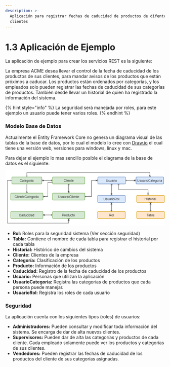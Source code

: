 ```yaml
---
description: >-
  Aplicación para registrar fechas de caducidad de productos de difentes
  clientes
---
```


# 1.3 Aplicación de Ejemplo

La aplicación de ejemplo para crear los servicios REST es la siguiente:

La empresa ACME desea llevar el control de la fecha de caducidad de los  productos de sus clientes, para mandar avisos de los productos que están próximos a caducar. Los productos están ordenados por categorías, y los empleados solo pueden registrar las fechas de caducidad de sus categorías de productos. También desde llevar un historial de quien ha registrado la información del sistema.

{% hint style="info" %}
La seguridad será manejada por roles, para este ejemplo un usuario puede tener varios roles.
{% endhint %}

### Modelo Base de Datos

Actualmente el Entity Framework Core no genera un diagrama visual de las tablas de la base de datos, por lo cual el modelo lo cree con [Draw.io](https://www.draw.io) el cual tiene una versión web, versiones para windows, linux y mac.

Para dejar el ejemplo lo mas sencillo posible el diagrama de la base de datos es el siguiente:

![](../.gitbook/assets/diagrama-3.png)

* **Rol:** Roles para la seguridad sistema \(Ver sección seguridad\)
* **Tabla:** Contiene el nombre de cada tabla para registrar el historial por cada tabla
* **Historial:** Histórico de cambios del sistema
* **Cliente:** Clientes de la empresa
* **Categoría:** Clasificación de los productos
* **Producto:** Información de los productos
* **Caducidad:** Registro de la fecha de caducidad de los productos
* **Usuario:** Personas que utilizan la aplicación
* **UsuarioCategoria:** Registra las categorías de productos que cada persona puede manejar.
* **UsuarioRol:** Registra los roles de cada usuario

### Seguridad

La aplicación cuenta con los siguientes tipos \(roles\) de usuarios:

* **Administradores:** Pueden consultar y modificar toda información del sistema. Se encarga de dar de alta nuevos clientes.
* **Supervisores:** Pueden dar de alta las categorías y productos de cada cliente. Cada empleado solamente puede ver los productos y categorías de sus clientes.
* **Vendedores:** Pueden registrar las fechas de caducidad de los productos del cliente de sus categorías asignadas.



